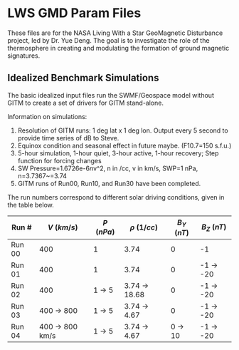 # LWS GMD Param Files

These files are for the NASA Living With a Star GeoMagnetic Disturbance project, led by Dr. Yue Deng. The goal is to investigate the role of the thermosphere in creating and modulating the formation of ground magnetic signatures.

## Idealized Benchmark Simulations
The basic idealized input files run the SWMF/Geospace model without GITM to create a set of drivers for GITM stand-alone.

Information on simulations:
1.	Resolution of GITM runs: 1 deg lat x 1 deg lon. Output every 5 second to provide time series of dB to Steve.
2.	Equinox condition and seasonal effect in future maybe. (F10.7=150 s.f.u.)
3.	5-hour simulation, 1-hour quiet, 3-hour active, 1-hour recovery; Step function for forcing changes
4.	SW Pressure=1.6726e-6*n*v^2, n in /cc, v in km/s, SWP=1 nPa, n=3.7367~=3.74
5.	GITM runs of Run00, Run10, and Run30 have been completed.

The run numbers correspond to different solar driving conditions, given in the table below.

| Run # | $V$ ($km/s$) | $P$ ($nPa$) | $\rho$ ($1/cc$) | $B_Y$ ($nT$) | $B_Z$ ($nT$) |
|-------|-------------------|------------------|------------------|--------------|-------------|
| Run 00 | 400 | 1 | 3.74 | 0 | -1 |
| Run 01 | 400 | 1 | 3.74 | 0 | -1 $\rightarrow$ -20 |
| Run 02 | 400 | 1 $\rightarrow$ 5 | 3.74 $\rightarrow$ 18.68| 0 | -1 $\rightarrow$ -20 |
| Run 03 | 400 $\rightarrow$ 800 | 1 $\rightarrow$ 5 | 3.74 $\rightarrow$ 4.67  |0 | -1 $\rightarrow$ -20 |
| Run 04 | 400 $\rightarrow$ 800 km/s |1 $\rightarrow$ 5 | 3.74 $\rightarrow$ 4.67 | 0 $\rightarrow$ 10 | -1 $\rightarrow$ -20|
